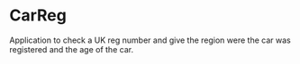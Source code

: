 # CarReg
Application to check a UK reg number and give the region were the car was registered and the age of the car.
